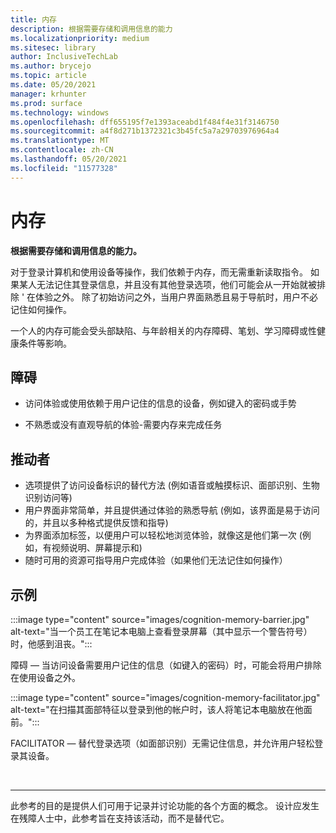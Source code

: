 ```yaml
---
title: 内存
description: 根据需要存储和调用信息的能力
ms.localizationpriority: medium
ms.sitesec: library
author: InclusiveTechLab
ms.author: brycejo
ms.topic: article
ms.date: 05/20/2021
manager: krhunter
ms.prod: surface
ms.technology: windows
ms.openlocfilehash: dff655195f7e1393aceabd1f484f4e31f3146750
ms.sourcegitcommit: a4f8d271b1372321c3b45fc5a7a29703976964a4
ms.translationtype: MT
ms.contentlocale: zh-CN
ms.lasthandoff: 05/20/2021
ms.locfileid: "11577328"
---
```

# <a name="memory"></a>内存

**根据需要存储和调用信息的能力。**

对于登录计算机和使用设备等操作，我们依赖于内存，而无需重新读取指令。 如果某人无法记住其登录信息，并且没有其他登录选项，他们可能会从一开始就被排除 &apos; 在体验之外。 除了初始访问之外，当用户界面熟悉且易于导航时，用户不必记住如何操作。

一个人的内存可能会受头部缺陷、与年龄相关的内存障碍、笔划、学习障碍或性健康条件等影响。

## <a name="barriers"></a>障碍

* 访问体验或使用依赖于用户记住的信息的设备，例如键入的密码或手势

* 不熟悉或没有直观导航的体验-需要内存来完成任务


## <a name="facilitators"></a>推动者

* 选项提供了访问设备标识的替代方法 (例如语音或触摸标识、面部识别、生物识别访问等) 
* 用户界面非常简单，并且提供通过体验的熟悉导航 (例如，该界面是易于访问的，并且以多种格式提供反馈和指导) 
* 为界面添加标签，以便用户可以轻松地浏览体验，就像这是他们第一次 (例如，有视频说明、屏幕提示和) 
* 随时可用的资源可指导用户完成体验（如果他们无法记住如何操作）


## <a name="examples"></a>示例

:::image type="content" source="images/cognition-memory-barrier.jpg" alt-text="当一个员工在笔记本电脑上查看登录屏幕（其中显示一个警告符号）时，他感到沮丧。":::

障碍 — 当访问设备需要用户记住的信息（如键入的密码）时，可能会将用户排除在使用设备之外。 


:::image type="content" source="images/cognition-memory-facilitator.jpg" alt-text="在扫描其面部特征以登录到他的帐户时，该人将笔记本电脑放在他面前。":::

FACILITATOR — 替代登录选项（如面部识别）无需记住信息，并允许用户轻松登录其设备。 


&nbsp;

[comment]: # (Footer 语句)
___
此参考的目的是提供人们可用于记录并讨论功能的各个方面的概念。 设计应发生在残障人士中，此参考旨在支持该活动，而不是替代它。 